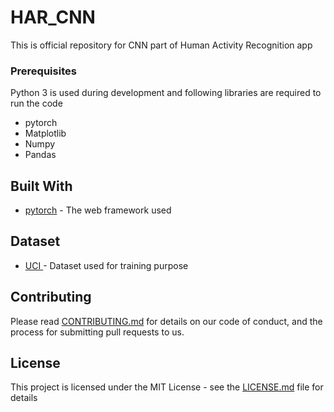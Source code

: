 # HAR_CNN

This is official repository for CNN part of Human Activity Recognition app


### Prerequisites

Python 3 is used during development and following libraries are required to run the code

* pytorch
* Matplotlib
* Numpy
* Pandas

## Built With

* [pytorch](http://www.dropwizard.io/1.0.2/docs/) - The web framework used

## Dataset
* [UCI ](http://archive.ics.uci.edu/ml/datasets/Human+Activity+Recognition+Using+Smartphones#) - Dataset used for training purpose

## Contributing

Please read [CONTRIBUTING.md](https://github.com/PytorchScholarAndroid/HAR_CNN/tree/master/CONTRIBUTING.md) for details on our code of conduct, and the process for submitting pull requests to us.



## License

This project is licensed under the MIT License - see the [LICENSE.md](https://github.com/PytorchScholarAndroid/HAR_CNN/tree/master/LICENSE.md) file for details



